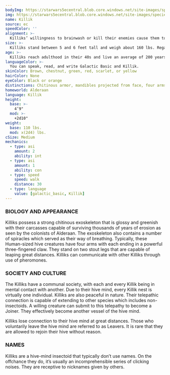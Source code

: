 ```yaml
---
bodyImg: https://starwars5ecentral.blob.core.windows.net/site-images/species/species_Killik.png
img: https://starwars5ecentral.blob.core.windows.net/site-images/species/species_Killik.png
name: Killik
source: ec
speedColor: ''
alignment: >-
  Killiks’ willingness to brainwash or kill their enemies cause them to tend towards the dark side, though there are exceptions.
size: >-
  Killiks stand between 5 and 6 feet tall and weigh about 160 lbs. Regardless of your position in that range, your size is Medium.
age: >-
  Killiks reach adulthood in their 40s and live an average of 200 years.
languageColor: >-
  You can speak, read, and write Galactic Basic and Killik. 
skinColor: Brown, chestnut, green, red, scarlet, or yellow
hairColor: None
eyeColor: Black or orange
distinctions: Chitinous armor, mandibles projected from face, four arms ending in long three toed claws protrude from their torsos
homeworld: Alderaan
language: Killik
height:
  base: >-
    4’9"
  mod: >-
    +2d10"
weight:
  base: 110 lbs.
  mod: x(2d4) lbs.
cSize: Medium
mechanics:
  - type: asi
    amount: 2
    ability: int
  - type: asi
    amount: 1
    ability: con
  - type: speed
    speed: walk
    distance: 30
  - type: language
    value: [galactic_basic, Killik]
---
```

### BIOLOGY AND APPEARANCE
Killiks possess a strong chitinous exoskeleton that is glossy and greenish with their carcasses capable of surviving thousands of years of erosion as seen by the colonists of Alderaan. The exoskeleton also contains a number of spiracles which served as their way of breathing. Typically, these Human-sized hive creatures have four arms with each ending in a powerful three-fingered claw. They stand on two stout legs that are capable of leaping great distances. Killiks can communicate with other Killiks through use of pheromones.

### SOCIETY AND CULTURE
The Killiks have a communal society, with each and every Killik being in mental contact with another. Due to their hive mind, every Killik nest is virtually one individual. Killiks are also peaceful in nature. Their telepathic connection is capable of extending to other species which includes non-insectoids. A willing creature can submit to this telepathy to become a Joiner. They effectively become another vessel of the hive mind.

Killiks lose connection to their hive mind at great distances. Those who voluntarily leave the hive mind are referred to as Leavers. It is rare that they are allowed to rejoin their hive without reason.

### NAMES
Killiks are a hive-mind insectoid that typically don’t use names. On the offchance they do, it’s usually an incomprehensible series of clicking noises. They are receptive to nicknames given by others.



    